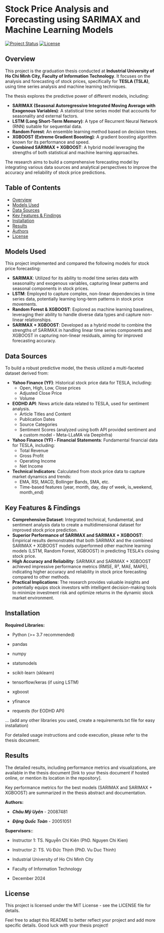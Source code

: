 # Stock Price Analysis and Forecasting using SARIMAX and Machine Learning Models

[![Project Status](https://img.shields.io/badge/Status-Completed-brightgreen.svg)](https://github.com/your-github-username/your-repo-name)
[![License](https://img.shields.io/badge/License-MIT-blue.svg)](LICENSE) <!-- Optional: Add your license file and link -->

## Overview

This project is the graduation thesis conducted at **Industrial University of Ho Chi Minh City, Faculty of Information Technology**.  It focuses on the analysis and forecasting of stock prices, specifically for **TESLA (TSLA)**, using time series analysis and machine learning techniques.

The thesis explores the predictive power of different models, including:

* **SARIMAX (Seasonal Autoregressive Integrated Moving Average with Exogenous Variables)**: A statistical time series model that accounts for seasonality and external factors.
* **LSTM (Long Short-Term Memory)**: A type of Recurrent Neural Network (RNN) suitable for sequential data.
* **Random Forest**: An ensemble learning method based on decision trees.
* **XGBOOST (Extreme Gradient Boosting)**: A gradient boosting algorithm known for its performance and speed.
* **Combined SARIMAX + XGBOOST**: A hybrid model leveraging the strengths of both statistical and machine learning approaches.

The research aims to build a comprehensive forecasting model by integrating various data sources and analytical perspectives to improve the accuracy and reliability of stock price predictions.

## Table of Contents

- [Overview](#overview)
- [Models Used](#models-used)
- [Data Sources](#data-sources)
- [Key Features & Findings](#key-features--findings)
- [Installation](#installation) <!-- Optional, if you have code to run -->
- [Results](#results)
- [Authors](#authors)
- [License](#license) <!-- Optional -->

## Models Used

This project implemented and compared the following models for stock price forecasting:

* **SARIMAX**:  Utilized for its ability to model time series data with seasonality and exogenous variables, capturing linear patterns and seasonal components in stock prices.
* **LSTM**: Employed to capture complex, non-linear dependencies in time series data, potentially learning long-term patterns in stock price movements.
* **Random Forest & XGBOOST**: Explored as machine learning baselines, leveraging their ability to handle diverse data types and capture non-linear relationships.
* **SARIMAX + XGBOOST**:  Developed as a hybrid model to combine the strengths of SARIMAX in handling linear time series components and XGBOOST in capturing non-linear residuals, aiming for improved forecasting accuracy.

## Data Sources

To build a robust predictive model, the thesis utilized a multi-faceted dataset derived from:

* **Yahoo Finance (YF)**:  Historical stock price data for TESLA, including:
    * Open, High, Low, Close prices
    * Adjusted Close Price
    * Volume
* **EODHD API**:  News article data related to TESLA, used for sentiment analysis.
    * Article Titles and Content
    * Publication Dates
    * Source Categories
    * Sentiment Scores (analyzed using both API provided sentiment and a custom model - Meta-LLaMA via DeepInfra)
* **Yahoo Finance (YF) - Financial Statements**: Fundamental financial data for TESLA, including:
    * Total Revenue
    * Gross Profit
    * Operating Income
    * Net Income
* **Technical Indicators**: Calculated from stock price data to capture market dynamics and trends:
    * EMA, RSI, MACD, Bollinger Bands, SMA, etc.
    * Time-based features (year, month, day, day of week, is_weekend, month_end)

## Key Features & Findings

* **Comprehensive Dataset**:  Integrated technical, fundamental, and sentiment analysis data to create a multidimensional dataset for improved stock price prediction.
* **Superior Performance of SARIMAX and SARIMAX + XGBOOST**: Empirical results demonstrated that both SARIMAX and the combined SARIMAX + XGBOOST models outperformed other machine learning models (LSTM, Random Forest, XGBOOST) in predicting TESLA's closing stock price.
* **High Accuracy and Reliability**:  SARIMAX and SARIMAX + XGBOOST achieved impressive performance metrics (RMSE, R², MAE, MAPE), indicating higher accuracy and reliability in stock price forecasting compared to other methods.
* **Practical Implications**: The research provides valuable insights and potentially equips stock investors with intelligent decision-making tools to minimize investment risk and optimize returns in the dynamic stock market environment.

## Installation

**Required Libraries:**

* Python (>= 3.7 recommended)

* pandas

* numpy

* statsmodels

* scikit-learn (sklearn)

* tensorflow/keras (if using LSTM)

* xgboost

* yfinance

* requests (for EODHD API)

... (add any other libraries you used, create a requirements.txt file for easy installation)

For detailed usage instructions and code execution, please refer to the thesis document.

## Results
The detailed results, including performance metrics and visualizations, are available in the thesis document [link to your thesis document if hosted online, or mention its location in the repository].

Key performance metrics for the best models (SARIMAX and SARIMAX + XGBOOST) are summarized in the thesis abstract and documentation.

**Authors:**
* ***Châu Mỹ Uyên*** - 20087481

* ***Đặng Quốc Toàn*** - 20051051

**Supervisors:**:

* Instructor 1: TS. Nguyễn Chí Kiên (PhD. Nguyen Chi Kien)

* Instructor 2: TS. Vũ Đức Thịnh (PhD. Vu Duc Thinh)

* Industrial University of Ho Chi Minh City
* Faculty of Information Technology
* December 2024

## License
<!-- **Choose a license if you want to specify how others can use your work. A common open-source license is MIT License. If you choose to use one, add a LICENSE file to your repository and update the badge at the top.** -->
This project is licensed under the MIT License - see the LICENSE file for details. <!-- Remove this line if you don't include a license -->

Feel free to adapt this README to better reflect your project and add more specific details. Good luck with your thesis project!
